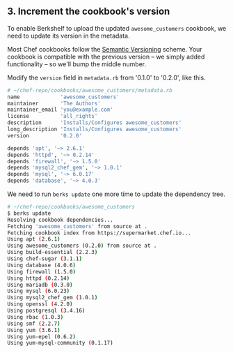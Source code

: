 ## 3. Increment the cookbook's version

To enable Berkshelf to upload the updated `awesome_customers` cookbook, we need to update its version in the metadata.

Most Chef cookbooks follow the [Semantic Versioning](http://semver.org) scheme. Your cookbook is compatible with the previous version &ndash; we simply added functionality &ndash; so we'll bump the middle number.

Modify the `version` field in <code class="file-path">metadata.rb</code> from '0.1.0' to '0.2.0', like this.

```bash
# ~/chef-repo/cookbooks/awesome_customers/metadata.rb
name             'awesome_customers'
maintainer       'The Authors'
maintainer_email 'you@example.com'
license          'all_rights'
description      'Installs/Configures awesome_customers'
long_description 'Installs/Configures awesome_customers'
version          '0.2.0'

depends 'apt', '~> 2.6.1'
depends 'httpd', '~> 0.2.14'
depends 'firewall', '~> 1.5.0'
depends 'mysql2_chef_gem', '~> 1.0.1'
depends 'mysql', '~> 6.0.17'
depends 'database', '~> 4.0.3'
```

We need to run `berks update` one more time to update the dependency tree.

```bash
# ~/chef-repo/cookbooks/awesome_customers
$ berks update
Resolving cookbook dependencies...
Fetching 'awesome_customers' from source at .
Fetching cookbook index from https://supermarket.chef.io...
Using apt (2.6.1)
Using awesome_customers (0.2.0) from source at .
Using build-essential (2.2.3)
Using chef-sugar (3.1.1)
Using database (4.0.6)
Using firewall (1.5.0)
Using httpd (0.2.14)
Using mariadb (0.3.0)
Using mysql (6.0.23)
Using mysql2_chef_gem (1.0.1)
Using openssl (4.2.0)
Using postgresql (3.4.16)
Using rbac (1.0.3)
Using smf (2.2.7)
Using yum (3.6.1)
Using yum-epel (0.6.2)
Using yum-mysql-community (0.1.17)
```
